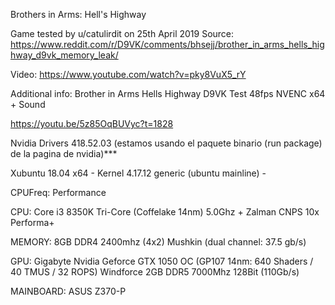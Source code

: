 Brothers in Arms: Hell's Highway

Game tested by u/catulirdit on 25th April 2019
Source:
https://www.reddit.com/r/D9VK/comments/bhsejj/brother_in_arms_hells_highway_d9vk_memory_leak/

Video:
https://www.youtube.com/watch?v=pky8VuX5_rY

Additional info:
Brother in Arms Hells Highway D9VK Test 48fps NVENC x64 + Sound

https://youtu.be/5z85OqBUVyc?t=1828

Nvidia Drivers 418.52.03 (estamos usando el paquete binario (run package) de la pagina de nvidia)***

Xubuntu 18.04 x64 - Kernel 4.17.12 generic (ubuntu mainline) -

CPUFreq: Performance

CPU: Core i3 8350K Tri-Core (Coffelake 14nm) 5.0Ghz + Zalman CNPS 10x Performa+

MEMORY: 8GB DDR4 2400mhz (4x2) Mushkin (dual channel: 37.5 gb/s)

GPU: Gigabyte Nvidia Geforce GTX 1050 OC (GP107 14nm: 640 Shaders / 40 TMUS / 32 ROPS) Windforce 2GB DDR5 7000Mhz 128Bit (110Gb/s)

MAINBOARD: ASUS Z370-P

